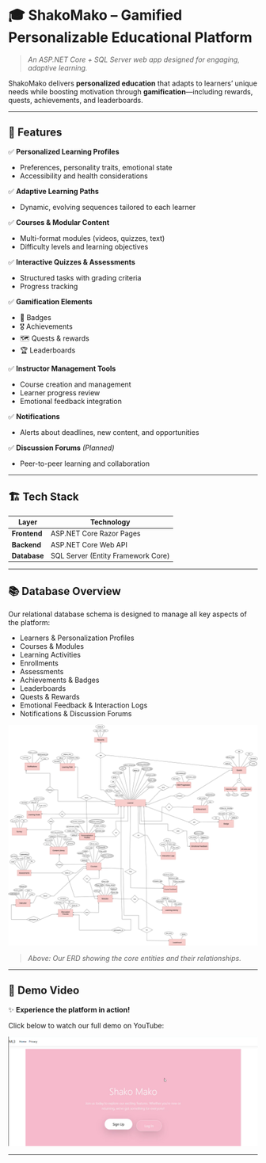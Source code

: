 # 🎓 ShakoMako – Gamified Personalizable Educational Platform

> *An ASP.NET Core + SQL Server web app designed for engaging, adaptive learning.*

ShakoMako delivers **personalized education** that adapts to learners’ unique needs while boosting motivation through **gamification**—including rewards, quests, achievements, and leaderboards.  

---

## 🚀 Features

✅ **Personalized Learning Profiles**  
- Preferences, personality traits, emotional state  
- Accessibility and health considerations

✅ **Adaptive Learning Paths**  
- Dynamic, evolving sequences tailored to each learner  

✅ **Courses & Modular Content**  
- Multi-format modules (videos, quizzes, text)  
- Difficulty levels and learning objectives

✅ **Interactive Quizzes & Assessments**  
- Structured tasks with grading criteria  
- Progress tracking

✅ **Gamification Elements**  
- 🏅 Badges
- 🎖️ Achievements
- 🗺️ Quests & rewards
- 🏆 Leaderboards

✅ **Instructor Management Tools**  
- Course creation and management  
- Learner progress review  
- Emotional feedback integration

✅ **Notifications**  
- Alerts about deadlines, new content, and opportunities

✅ **Discussion Forums** *(Planned)*  
- Peer-to-peer learning and collaboration

---

## 🏗️ Tech Stack

| Layer       | Technology                           |
| ----------- | ------------------------------------ |
| **Frontend** | ASP.NET Core Razor Pages            |
| **Backend**  | ASP.NET Core Web API                |
| **Database** | SQL Server (Entity Framework Core)  |

---

## 📚 Database Overview

Our relational database schema is designed to manage all key aspects of the platform:

- Learners & Personalization Profiles
- Courses & Modules
- Learning Activities
- Enrollments
- Assessments
- Achievements & Badges
- Leaderboards
- Quests & Rewards
- Emotional Feedback & Interaction Logs
- Notifications & Discussion Forums

![Entity-Relationship Diagram](./images/EERD.drawio.png)

> *Above: Our ERD showing the core entities and their relationships.*

---

## 🎥 Demo Video

✨ **Experience the platform in action!**  

Click below to watch our full demo on YouTube:

[![Watch the Demo](./images/thumbnail.png)](https://youtu.be/2MFLryCjMtw)



---
